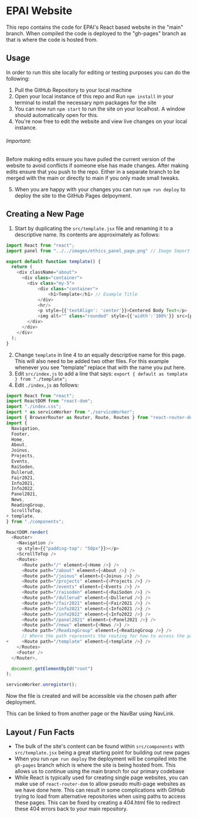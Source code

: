 # EPAI Website
This repo contains the code for EPAI's React based website in the "main" branch.
When compiled the code is deployed to the "gh-pages" branch as that is where the code is hosted from.

## Usage
In order to run this site locally for editing or testing purposes you can do the following:

1. Pull the GitHub Repository to your local machine
2. Open your local instance of this repo and Run `npm install` in your terminal to install the necessary npm packages for the site
3. You can now run `npm start` to run the site on your localhost. A window should automatically open for this.
4. You're now free to edit the website and view live changes on your local instance. 
###### Important:
Before making edits ensure you have pulled the current version of the website to avoid conflicts if someone else has made changes.
After making edits ensure that you push to the repo. Either in a separate branch to be merged with the main or directly to main if you only made small tweaks.

5. When you are happy with your changes you can run `npm run deploy` to deploy the site to the GitHub Pages delpoyment.


## Creating a New Page
1. Start by duplicating the `src/template.jsx` file and renaming it to a descriptive name. Its contents are approximately as follows:
```javascript
import React from "react";
import panel from "../../images/ethics_panel_page.png" // Image Import

export default function template() {
  return (
    <div className="about">
      <div class="container">
        <div class="my-5">
            <div class="container">
                <h1>Template</h1> // Example Title
            </div>
            <hr/>
            <p style={{'textAlign': 'center'}}>Centered Body Text</p>
            <img alt="" class="rounded" style={{'width':'100%'}} src={panel}/> // Image Usage
        </div>
      </div>
    </div>
  );
}
```

2. Change `template` in line 4 to an equally descriptive name for this page. This will also need to be added two other files. For this example whenever you see "template" replace that with the name you put here.
3. Edit `src/index.js` to add a line that says:
`export { default as template } from "./template";`
4. Edit `./index,js` as follows:

```javascript
import React from "react";
import ReactDOM from "react-dom";
import "./index.css";
import * as serviceWorker from "./serviceWorker";
import { BrowserRouter as Router, Route, Routes } from "react-router-dom";
import {
  Navigation,
  Footer,
  Home,
  About,
  Joinus,
  Projects,
  Events,
  RaiSoden,
  Dullerud,
  Fair2021,
  Info2021,
  Info2022,
  Panel2021,
  News,
  ReadingGroup,
  ScrollToTop,
+ template,
} from "./components";

ReactDOM.render(
  <Router>
    <Navigation />
    <p style={{"padding-top": "50px"}}></p>
    <ScrollToTop />
    <Routes>
      <Route path="/" element={<Home />} />
      <Route path="/about" element={<About />} />
      <Route path="/joinus" element={<Joinus />} />
      <Route path="/projects" element={<Projects />} />
      <Route path="/events" element={<Events />} />
      <Route path="/raisoden" element={<RaiSoden />} />
      <Route path="/dullerud" element={<Dullerud />} />
      <Route path="/fair2021" element={<Fair2021 />} />
      <Route path="/info2021" element={<Info2021 />} />
      <Route path="/info2022" element={<Info2022 />} />
      <Route path="/panel2021" element={<Panel2021 />} />
      <Route path="/news" element={<News />} />
      <Route path="/ReadingGroup" element={<ReadingGroup />} />
      // Where the path represents the routing for how to access the page.
+     <Route path="/template" element={<template />} />
    </Routes>
    <Footer />
  </Router>,

  document.getElementById("root")
);

serviceWorker.unregister();

```
Now the file is created and will be accessible via the chosen path after deployment.

This can be linked to from another page or the NavBar using NavLink.

## Layout / Fun Facts
- The bulk of the site's content can be found within `src/components` with `src/template.jsx` being a great starting point for building out new pages
- When you run `npm run deploy` the deployment will be compiled into the `gh-pages` branch which is where the site is being hosted from. This allows us to continue using the main branch for our primary codebase
- While React is typically used for creating single page websites, you can make use of `react-router-dom` to allow pseudo multi-page websites as we have done here. This can result in some complications with GitHub trying to load from alternative repositories when using paths to access these pages. This can be fixed by creating a 404.html file to redirect these 404 errors back to your main repository.